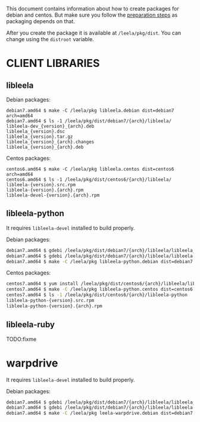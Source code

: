 This document contains information about how to create packages for
debian and centos. But make sure you follow the
[preparation steps](../devel/environment.md#prepare-the-environment)
as packaging depends on that.

After you create the package it is available at
``/leela/pkg/dist``. You can change using the ``distroot`` variable.

# CLIENT LIBRARIES

## libleela

Debian packages:

```.shell
debian7.amd64 $ make -C /leela/pkg libleela.debian dist=debian7 arch=amd64
debian7.amd64 $ ls -1 /leela/pkg/dist/debian7/{arch}/libleela/
libleela-dev_{version}_{arch}.deb
libleela_{version}.dsc
libleela_{version}.tar.gz
libleela_{version}_{arch}.changes
libleela_{version}_{arch}.deb
```

Centos packages:

```.shell
centos6.amd64 $ make -C /leela/pkg libleela.centos dist=centos6 arch=amd64
centos6.amd64 $ ls -1 /leela/pkg/dist/centos6/{arch}/libleela/
libleela-{version}.src.rpm
libleela-{version}.{arch}.rpm
libleela-devel-{version}.{arch}.rpm
```

## libleela-python

It requires ``libleela-devel`` installed to build properly.

Debian packages:

```.bash
debian7.amd64 $ gdebi /leela/pkg/dist/debian7/{arch}/libleela/libleela_*.deb
debian7.amd64 $ gdebi /leela/pkg/dist/debian7/{arch}/libleela/libleela-dev_*.deb
debian7.amd64 $ make -C /leela/pkg libleela-python.debian dist=debian7 arch=amd64
```

Centos packages:

```.bash
centos7.amd64 $ yum install /leela/pkg/dist/centos6/{arch}/libleela/libleela*.rpm
centos7.amd64 $ make -C /leela/pkg libleela-python.centos dist=centos6 arch=amd64
centos7.amd64 $ ls -1 /leela/pkg/dist/centos6/{arch}/libleela-python
libleela-python-{version}.src.rpm
libleela-python-{version}.{arch}.rpm
```

## libleela-ruby

TODO:fixme

# warpdrive

It requires ``libleela-devel`` installed to build properly.

Debian packages:

```.bash
debian7.amd64 $ gdebi /leela/pkg/dist/debian7/{arch}/libleela/libleela_*.deb
debian7.amd64 $ gdebi /leela/pkg/dist/debian7/{arch}/libleela/libleela-dev_*.deb
debian7.amd64 $ make -C /leela/pkg leela-warpdrive.debian dist=debian7 arch=amd64
```
